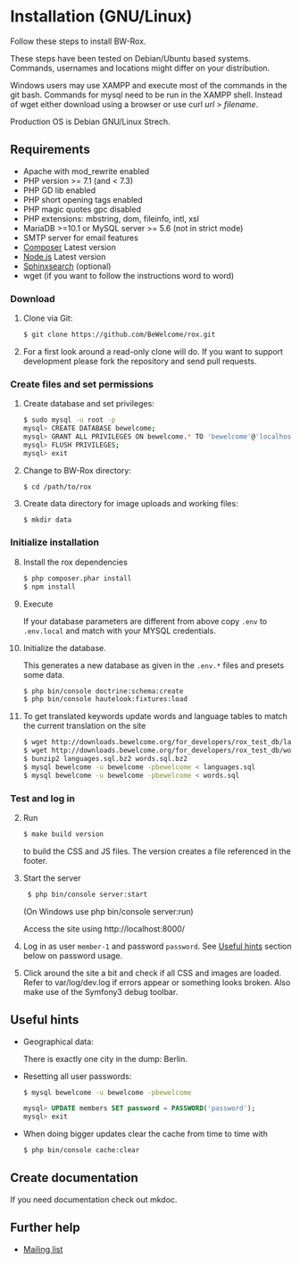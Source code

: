 # Installation (GNU/Linux)

Follow these steps to install BW-Rox.

These steps have been tested on Debian/Ubuntu based systems. Commands,
usernames and locations might differ on your distribution.

Windows users may use XAMPP and execute most of the commands in the git bash.
Commands for mysql need to be run in the XAMPP shell. Instead of wget either download
using a browser or use curl _url_ > _filename_.

Production OS is Debian GNU/Linux Strech.

## Requirements

* Apache with mod_rewrite enabled
* PHP version >= 7.1 (and < 7.3)
* PHP GD lib enabled
* PHP short opening tags enabled
* PHP magic quotes gpc disabled
* PHP extensions: mbstring, dom, fileinfo, intl, xsl
* MariaDB >=10.1 or MySQL server >= 5.6 (not in strict mode) 
* SMTP server for email features
* [Composer](https://www.getcomposer.org) Latest version
* [Node.js](https://nodejs.org/) Latest version
* [Sphinxsearch](http://sphinxsearch.com/) (optional)
* wget (if you want to follow the instructions word to word)

### Download

1. Clone via Git:

    ```bash
    $ git clone https://github.com/BeWelcome/rox.git
    ```

2. For a first look around a read-only clone will do. If you want to support development please fork the repository and send pull requests.

### Create files and set permissions

1.  Create database and set privileges:

    ```bash
    $ sudo mysql -u root -p
    mysql> CREATE DATABASE bewelcome;
    mysql> GRANT ALL PRIVILEGES ON bewelcome.* TO 'bewelcome'@'localhost' IDENTIFIED BY 'bewelcome';
    mysql> FLUSH PRIVILEGES;
    mysql> exit
    ```

1.  Change to BW-Rox directory:

    ```
    $ cd /path/to/rox
    ```

2. Create data directory for image uploads and working files:

    ```bash
    $ mkdir data
    ```

### Initialize installation

8. Install the rox dependencies

    ```bash
    $ php composer.phar install
    $ npm install
    ```

1. Execute
 
    If your database parameters are different from above copy ```.env``` to ```.env.local``` and match with your MYSQL credentials.       

2.  Initialize the database.

    This generates a new database as given in the ```.env.*``` files and presets some data.
        
    ```bash
    $ php bin/console doctrine:schema:create
    $ php bin/console hautelook:fixtures:load
    ``` 
   
10. To get translated keywords update words and language tables to match the current translation on the site

    ```bash
    $ wget http://downloads.bewelcome.org/for_developers/rox_test_db/languages.sql.bz2
    $ wget http://downloads.bewelcome.org/for_developers/rox_test_db/words.sql.bz2
    $ bunzip2 languages.sql.bz2 words.sql.bz2
    $ mysql bewelcome -u bewelcome -pbewelcome < languages.sql
    $ mysql bewelcome -u bewelcome -pbewelcome < words.sql
    ```

### Test and log in

2. Run 

    ```bash
    $ make build version
   ```

   to build the CSS and JS files. The version creates a file referenced in the footer. 

3. Start the server 

   ```bash
    $ php bin/console server:start
   ```

   (On Windows use php bin/console server:run)

   Access the site using http://localhost:8000/

4. Log in as user `member-1` and password `password`. See [Useful hints](#useful-hints) section below
   on password usage.

5. Click around the site a bit and check if all CSS and images are loaded.
   Refer to var/log/dev.log if errors appear or something looks broken. Also make use of the Symfony3 debug toolbar.

## Useful hints

* Geographical data:

    There is exactly one city in the dump: Berlin.

* Resetting all user passwords:

    ```bash
    $ mysql bewelcome -u bewelcome -pbewelcome
    ```

    ```sql
    mysql> UPDATE members SET password = PASSWORD('password');
    mysql> exit
    ```

* When doing bigger updates clear the cache from time to time with

    ```bash
    $ php bin/console cache:clear
    ```
    
## Create documentation

If you need documentation check out mkdoc.

## Further help

* [Mailing list](http://lists.bewelcome.org/mailman/listinfo/bw-dev-discussion)
